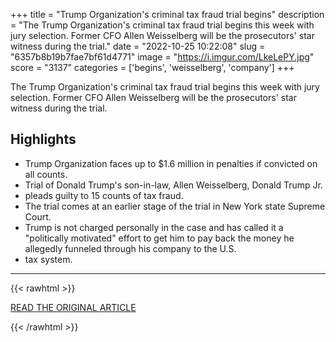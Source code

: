 +++
title = "Trump Organization's criminal tax fraud trial begins"
description = "The Trump Organization's criminal tax fraud trial begins this week with jury selection. Former CFO Allen Weisselberg will be the prosecutors' star witness during the trial."
date = "2022-10-25 10:22:08"
slug = "6357b8b19b7fae7bf61d4771"
image = "https://i.imgur.com/LkeLePY.jpg"
score = "3137"
categories = ['begins', 'weisselberg', 'company']
+++

The Trump Organization's criminal tax fraud trial begins this week with jury selection. Former CFO Allen Weisselberg will be the prosecutors' star witness during the trial.

## Highlights

- Trump Organization faces up to $1.6 million in penalties if convicted on all counts.
- Trial of Donald Trump's son-in-law, Allen Weisselberg, Donald Trump Jr.
- pleads guilty to 15 counts of tax fraud.
- The trial comes at an earlier stage of the trial in New York state Supreme Court.
- Trump is not charged personally in the case and has called it a "politically motivated" effort to get him to pay back the money he allegedly funneled through his company to the U.S.
- tax system.

---

{{< rawhtml >}}
  <p class="article-category">
    <a target="_blank" href="https://www.nbcnews.com/politics/donald-trump/trump-organizations-criminal-tax-fraud-trial-begins-rcna50850">READ THE ORIGINAL ARTICLE</a>
  </p>
{{< /rawhtml >}}
